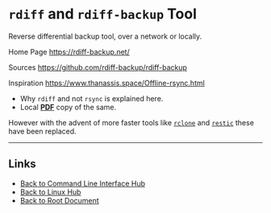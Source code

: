 # `rdiff` and `rdiff-backup` Tool

Reverse differential backup tool, over a network or locally. 

Home Page <https://rdiff-backup.net/>

Sources <https://github.com/rdiff-backup/rdiff-backup>

Inspiration <https://www.thanassis.space/Offline-rsync.html>

- Why `rdiff` and not `rsync` is explained here.
- Local **[PDF](./rdiff/thanassis-space-rdiff.pdf)** copy of the same.

However with the advent of more faster tools like [`rclone`](./rclone.md) and [`restic`](./restic.md) these have been replaced.


----
<!-- Footer Begins Here -->
## Links

- [Back to Command Line Interface Hub](./README.md)
- [Back to Linux Hub](../README.md)
- [Back to Root Document](../../README.md)
